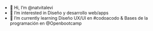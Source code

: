 - 👋 Hi, I’m @natvitalevi
- 👀 I’m interested in Diseño y desarrollo web/apps 
- 🌱 I’m currently learning Diseño UX/UI en #codoacodo & Bases de la programación en @Openbootcamp

<!---
natvitalevi/natvitalevi is a ✨ special ✨ repository because its `README.md` (this file) appears on your GitHub profile.
You can click the Preview link to take a look at your changes.
--->
